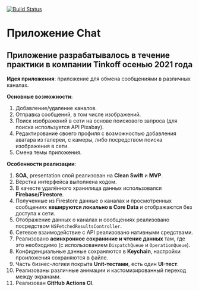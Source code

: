 [![Build Status](https://github.com/github/docs/actions/workflows/main.yml/badge.svg)](https://github.com/TFS-iOS/chat-app-Blissfulman/.github/workflows/github.yml)

# Приложение Chat

## Приложение разрабатывалось в течение практики в компании Tinkoff осенью 2021 года

**Идея приложения**: приложение для обмена сообщениями в различных каналах.

**Основные возможности**:

1. Добавление/удаление каналов.
2. Отправка сообщений, в том числе изображений.
3. Поиск изображений в сети на основе поискового запроса (для поиска используется API Pixabay).
4. Редактирование своего профиля с возможностью добавления аватара из галереи, с камеры, либо посредством поиска изображения в сети.
5. Смена темы приложения.

**Особенности реализации**:

1. **SOA**, presentation слой реализован на **Clean Swift** и **MVP**.
2. Вёрстка интерфейса выполнена кодом.
3. В качесте удалённого хранилища данных использовался **Firebase/Firestore**.
4. Полученные из Firestore данные о каналах и просмотренных сообщениях **кешируются локально в Core Data** и отображаются без доступа к сети.
5. Отображение данных о каналах и сообщениях реализовано посредством `NSFetchedResultsController`.
6. Сетевое взаимодействие с API реализовано нативными средствами.
7. Реализовано **асинхронное сохраниние и чтение данных** там, где это необходимо (с использованием `DispatchQueue` и `OperationQueue`).
8. Конфиденциальные данные сохраняются в **Keychain**, настройки проиложения сохраняются в файле.
9. Часть бизнес-логики покрыта **Unit-тестами**, есть один **UI-тест**.
10. Реализованы различные анимации и кастомизированный переход между экранами.
11. Реализован **GitHub Actions CI**.